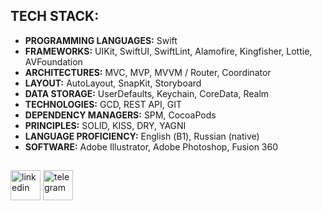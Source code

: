 ## TECH STACK:
- **PROGRAMMING LANGUAGES:** Swift  
- **FRAMEWORKS:** UIKit, SwiftUI, SwiftLint, Alamofire, Kingfisher, Lottie, AVFoundation  
- **ARCHITECTURES:** MVC, MVP, MVVM / Router, Coordinator  
- **LAYOUT:** AutoLayout, SnapKit, Storyboard  
- **DATA STORAGE:** UserDefaults, Keychain, CoreData, Realm  
- **TECHNOLOGIES:** GCD, REST API, GIT  
- **DEPENDENCY MANAGERS:** SPM, CocoaPods  
- **PRINCIPLES:** SOLID, KISS, DRY, YAGNI  
- **LANGUAGE PROFICIENCY:** English (В1), Russian (native)
- **SOFTWARE:** Adobe Illustrator, Adobe Photoshop, Fusion 360
## 
[<img src='https://github.com/eldarovsky/eldarovsky/assets/60284515/74bdddf1-d880-4185-93f5-bc0c59775622' alt='linkedin' height='48'>](https://www.linkedin.com/in/eldar-abdullin/)
[<img src='https://github.com/eldarovsky/eldarovsky/assets/60284515/3ece8dd6-185d-43d5-bafc-4858546e11eb' alt='telegram' height='48'>](https://t.me/eldarovsky)
